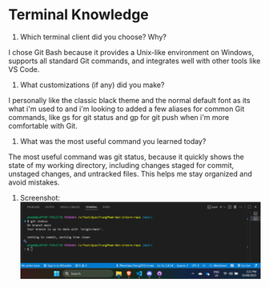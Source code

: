 # Terminal Knowledge

1. Which terminal client did you choose? Why?

I chose Git Bash because it provides a Unix-like environment on Windows,
supports all standard Git commands, and integrates well with other tools like VS
Code.

1. What customizations (if any) did you make?

I personally like the classic black theme and the normal default font as its
what i'm used to and i'm looking to added a few aliases for common Git commands,
like gs for git status and gp for git push when i'm more comfortable with Git.

1. What was the most useful command you learned today?

The most useful command was git status, because it quickly shows the state of my
working directory, including changes staged for commit, unstaged changes, and
untracked files. This helps me stay organized and avoid mistakes.

1. Screenshot:
   ![Running the Git Status command on Git Bash terminal](Git-Status.png)
